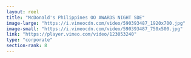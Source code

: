```yaml
---
layout: reel
title: "McDonald's Philippines OO AWARDS NIGHT SDE"
image-large: "https://i.vimeocdn.com/video/590393487_1920x700.jpg"
image-small: "https://i.vimeocdn.com/video/590393487_750x500.jpg"
link: "https://player.vimeo.com/video/123053240"
type: "corporate"
section-rank: 8
---
```

